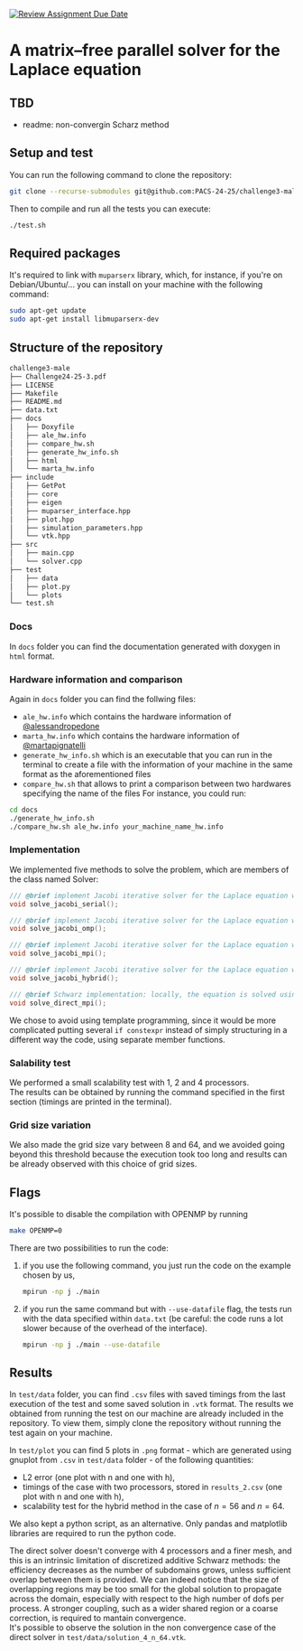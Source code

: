 [![Review Assignment Due Date](https://classroom.github.com/assets/deadline-readme-button-22041afd0340ce965d47ae6ef1cefeee28c7c493a6346c4f15d667ab976d596c.svg)](https://classroom.github.com/a/bOfolMCC)
# A matrix–free parallel solver for the Laplace equation

## TBD
- readme: non-convergin Scharz method

## Setup and test
You can run the following command to clone the repository:
```bash
git clone --recurse-submodules git@github.com:PACS-24-25/challenge3-male.git
```
Then to compile and run all the tests you can execute:
```bash
./test.sh
```

## Required packages
It's required to link with `muparserx` library, which, for instance, if you're on Debian/Ubuntu/...  you can install on your machine with the following command:
```bash
sudo apt-get update
sudo apt-get install libmuparserx-dev
```

## Structure of the repository
```bash
challenge3-male
├── Challenge24-25-3.pdf
├── LICENSE
├── Makefile
├── README.md
├── data.txt
├── docs
│   ├── Doxyfile
│   ├── ale_hw.info
│   ├── compare_hw.sh
│   ├── generate_hw_info.sh
│   ├── html
│   └── marta_hw.info
├── include
│   ├── GetPot
│   ├── core
│   ├── eigen
│   ├── muparser_interface.hpp
│   ├── plot.hpp
│   ├── simulation_parameters.hpp
│   └── vtk.hpp
├── src
│   ├── main.cpp
│   └── solver.cpp
├── test
│   ├── data
│   ├── plot.py
│   └── plots
└── test.sh
```

### Docs
In `docs` folder you can find the documentation generated with doxygen in `html` format.

### Hardware information and comparison
Again in `docs` folder you can find the follwing files:
- `ale_hw.info` which contains the hardware information of [@alessandropedone](https://github.com/alessandropedone)
- `marta_hw.info` which contains the hardware information of [@martapignatelli](https://github.com/martapignatelli)
- `generate_hw_info.sh` which is an executable that you can run in the terminal to create a file with the information of your machine in the same format as the aforementioned files
- `compare_hw.sh` that allows to print a comparison between two hardwares specifying the name of the files
For instance, you could run:
```bash
cd docs 
./generate_hw_info.sh
./compare_hw.sh ale_hw.info your_machine_name_hw.info
```

### Implementation
We implemented five methods to solve the problem, which are members of the class named Solver:
```cpp
/// @brief implement Jacobi iterative solver for the Laplace equation without parallelism
void solve_jacobi_serial();

/// @brief implement Jacobi iterative solver for the Laplace equation with OPENMP
void solve_jacobi_omp();

/// @brief implement Jacobi iterative solver for the Laplace equation with MPI
void solve_jacobi_mpi();

/// @brief implement Jacobi iterative solver for the Laplace equation with MPI and OpenMP
void solve_jacobi_hybrid();

/// @brief Schwarz implementation: locally, the equation is solved using Eigen LDLT decomposition
void solve_direct_mpi();
```
We chose to avoid using template programming, since it would be more complicated putting several `if constexpr` instead of simply structuring in a different way the code, using separate member functions.

### Salability test
We performed a small scalability test with 1, 2 and 4 processors. \
The results can be obtained by running the command specified in the first section (timings are printed in the terminal).

### Grid size variation
We also made the grid size vary between 8 and 64, and we avoided going beyond this threshold because the execution took too long and results can be already observed with this choice of grid sizes.

## Flags
It's possible to disable the compilation with OPENMP by running
```bash
make OPENMP=0
```
There are two possibilities to run the code:
1. if you use the following command, you just run the code on the example chosen by us,
    ```bash
    mpirun -np j ./main
    ```
2. if you run the same command but with `--use-datafile` flag, the tests run with the data specified within `data.txt` (be careful: the code runs a lot slower because of the overhead of the interface).
    ```bash
    mpirun -np j ./main --use-datafile
    ```

## Results

In `test/data` folder, you can find `.csv` files with saved timings from the last execution of the test and some saved solution in `.vtk` format. The results we obtained from running the test on our machine are already included in the repository. To view them, simply clone the repository without running the test again on your machine.

In `test/plot` you can find 5 plots in `.png` format - which are generated using gnuplot from `.csv` in `test/data` folder - of the following quantities:
- L2 error (one plot with n and one with h),
- timings of the case with two processors, stored in `results_2.csv` (one plot with n and one with h),
- scalability test for the hybrid method in the case of $n=56$ and $n=64$.

We also kept a python script, as an alternative. Only pandas and matplotlib libraries are required to run the python code.

The direct solver doesn't converge with 4 processors and a finer mesh, and this is an intrinsic limitation of discretized additive Schwarz methods: the efficiency decreases as the number of subdomains grows, unless sufficient overlap between them is provided. We can indeed notice that the size of overlapping regions may be too small for the global solution to propagate across the domain, especially with respect to the high number of dofs per process. A stronger coupling, such as a wider shared region or a coarse correction, is required to mantain convergence.\
It's possible to observe the solution in the non convergence case of the direct solver in `test/data/solution_4_n_64.vtk`.


